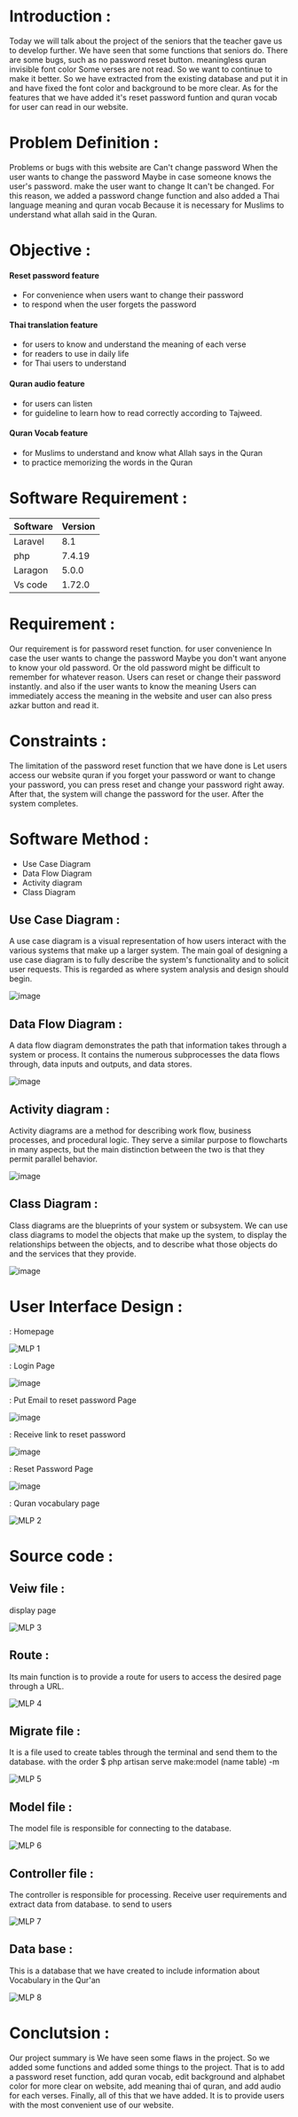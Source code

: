 # Introduction :

Today we will talk about the project of the seniors that the teacher gave us to develop further. We have seen that some functions that seniors do. There are some bugs, such as no password reset button. meaningless quran invisible font color Some verses are not read. So we want to continue to make it better. So we have extracted from the existing database and put it in and have fixed the font color and background to be more clear. As for the features that we have added it's reset password funtion and quran vocab for user can read in our website. 


# Problem Definition :

Problems or bugs with this website are Can't change password When the user wants to change the password Maybe in case someone knows the user's password. make the user want to change It can't be changed. For this reason, we added a password change function and also added a Thai language meaning and quran vocab Because it is necessary for Muslims to understand what allah said in the Quran.

# Objective :
#### Reset password feature
- For convenience when users want to change their password
- to respond when the user forgets the password
#### Thai translation feature
- for users to know and understand the meaning of each verse
- for readers to use in daily life
- for Thai users to understand
#### Quran audio feature
- for users can listen
- for guideline to learn how to read correctly according to Tajweed.
#### Quran Vocab feature
- for Muslims to understand and know what Allah says in the Quran
- to practice memorizing the words in the Quran


# Software Requirement : 
| Software  | Version   |
|---------  |---------  |
| Laravel   |  8.1      |
| php       | 7.4.19    |
| Laragon   | 5.0.0     |
| Vs code   |1.72.0     |

# Requirement :

Our requirement is for password reset function. for user convenience In case the user wants to change the password Maybe you don't want anyone to know your old password. Or the old password might be difficult to remember for whatever reason. Users can reset or change their password instantly. and also if the user wants to know the meaning Users can immediately access the meaning in the website and user can also press azkar button and read it.


# Constraints :

The limitation of the password reset function that we have done is Let users access our website quran if you forget your password or want to change your password, you can press reset and change your password right away. After that, the system will change the password for the user. After the system completes.


# Software Method :

- Use Case Diagram 
- Data Flow Diagram
- Activity diagram
- Class Diagram


## Use Case Diagram :
A use case diagram is a visual representation of how users interact with the various systems that make up a larger system. The main goal of designing a use case diagram is to fully describe the system's functionality and to solicit user requests. This is regarded as where system analysis and design should begin.

![image](https://user-images.githubusercontent.com/96815487/196363262-c7f6abba-1ef9-4c3d-90eb-cf8ebd4ce107.png)



## Data Flow Diagram :
A data flow diagram demonstrates the path that information takes through a system or process. It contains the numerous subprocesses the data flows through, data inputs and outputs, and data stores.

![image](https://user-images.githubusercontent.com/96815487/196363323-4a0fb2f9-4e2e-4ebc-9d7d-96c6a4238afc.png)


## Activity diagram :
Activity diagrams are a method for describing work flow, business processes, and procedural logic. They serve a similar purpose to flowcharts in many aspects, but the main distinction between the two is that they permit parallel behavior.

![image](https://user-images.githubusercontent.com/96815487/196363416-5467a766-a7a7-47cd-b427-e7dbaa662fc2.png)


## Class Diagram :
Class diagrams are the blueprints of your system or subsystem. We can use class diagrams to model the objects that make up the system, to display the relationships between the objects, and to describe what those objects do and the services that they provide.

![image](https://user-images.githubusercontent.com/96815487/196363500-7fdf9f1b-40cb-42bb-ac4f-5e7129ebfb33.png)


# User Interface Design :
: Homepage 

![MLP 1](https://user-images.githubusercontent.com/96815451/196613074-e5aed631-25c9-4b02-bf09-597f29c7fc27.png)

: Login Page 

![image](https://user-images.githubusercontent.com/96815487/196363877-81eaa878-fccc-47d3-8943-2f737debcc3e.png)

: Put Email to reset password Page

![image](https://user-images.githubusercontent.com/96815487/196363960-b7d6cf59-2083-4bf6-9d77-70ada36a6b26.png)

: Receive link to reset password

![image](https://user-images.githubusercontent.com/96815487/196364057-c84d1add-fa8a-482d-ab9a-c9661cb4f9fe.png)

: Reset Password Page 

![image](https://user-images.githubusercontent.com/96815487/196364206-899106a3-845e-4087-bc5f-f1d10ae10300.png)

: Quran vocabulary page

![MLP 2](https://user-images.githubusercontent.com/96815451/196613631-339f1df8-6459-4a9f-8e63-42e7fce4b6b3.png)

# Source code :

## Veiw file :

display page

![MLP 3](https://user-images.githubusercontent.com/96815451/196614015-12df2a04-be59-4296-a128-8acdc867d3a7.png)

## Route :

Its main function is to provide a route for users to access the desired page through a URL.

![MLP 4](https://user-images.githubusercontent.com/96815451/196614689-c471591f-84c1-4450-b128-90b287f7bfb2.png)

## Migrate file :

It is a file used to create tables through the terminal and send them to the database. with the order $ php artisan serve make:model (name table) -m

![MLP 5](https://user-images.githubusercontent.com/96815451/196614841-65745839-61bd-4338-9550-2236cbfc3afc.png)

## Model file :

The model file is responsible for connecting to the database.

![MLP 6](https://user-images.githubusercontent.com/96815451/196615143-c7f7116d-9b90-451b-86aa-784d9706106b.png)

## Controller file :

The controller is responsible for processing. Receive user requirements and extract data from database. to send to users

![MLP 7](https://user-images.githubusercontent.com/96815451/196615239-8352fefa-594c-48d4-bae4-e01b7ffdbd92.png)

## Data base :

This is a database that we have created to include information about Vocabulary in the Qur'an

![MLP 8](https://user-images.githubusercontent.com/96815451/196615301-636a2fc6-a75b-4638-83c6-6a4f40b631e5.png)

# Conclutsion :

  Our project summary is We have seen some flaws in the project. So we added some functions and added some things to the project. 
That is to add a password reset function, add quran vocab, edit background and alphabet color for more clear on website, add meaning thai of quran, and add audio for each verses. Finally, all of this that we have added. It is to provide users with the most convenient use of our website.
